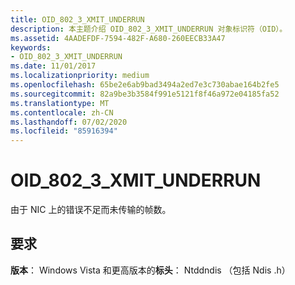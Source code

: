 ```yaml
---
title: OID_802_3_XMIT_UNDERRUN
description: 本主题介绍 OID_802_3_XMIT_UNDERRUN 对象标识符（OID）。
ms.assetid: 4AADEFDF-7594-482F-A680-260EECB33A47
keywords:
- OID_802_3_XMIT_UNDERRUN
ms.date: 11/01/2017
ms.localizationpriority: medium
ms.openlocfilehash: 65be2e6ab9bad3494a2ed7e3c730abae164b2fe5
ms.sourcegitcommit: 82a9be3b3584f991e5121f8f46a972e04185fa52
ms.translationtype: MT
ms.contentlocale: zh-CN
ms.lasthandoff: 07/02/2020
ms.locfileid: "85916394"
---
```

# <a name="oid_802_3_xmit_underrun"></a>OID_802_3_XMIT_UNDERRUN

由于 NIC 上的错误不足而未传输的帧数。

## <a name="requirements"></a>要求

**版本**： Windows Vista 和更高版本的**标头**： Ntddndis （包括 Ndis .h）

